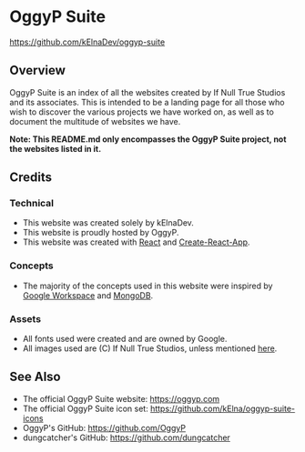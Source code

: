 # OggyP Suite
https://github.com/kElnaDev/oggyp-suite



## Overview
OggyP Suite is an index of all the websites created by If Null True Studios and its
associates. This is intended to be a landing page for all those who wish to discover
the various projects we have worked on, as well as to document the multitude of
websites we have.

**Note: This README.md only encompasses the OggyP Suite project, not the websites
listed in it.**



## Credits
### Technical
* This website was created solely by kElnaDev.
* This website is proudly hosted by OggyP.
* This website was created with [React](https://reactjs.org) and 
  [Create-React-App](https://create-react-app.dev).


### Concepts
* The majority of the concepts used in this website were inspired by 
  [Google Workspace](https://workspace.google.com) and [MongoDB](https://mongodb.com).


### Assets
* All fonts used were created and are owned by Google.
* All images used are (C) If Null True Studios, unless mentioned 
  [here](https://github.com/kElnaDev/icons#copyright).



## See Also
* The official OggyP Suite website: https://oggyp.com
* The official OggyP Suite icon set: https://github.com/kElna/oggyp-suite-icons
* OggyP's GitHub: https://github.com/OggyP
* dungcatcher's GitHub: https://github.com/dungcatcher

